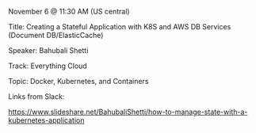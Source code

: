 November 6 @ 11:30 AM (US central)

Title: Creating a Stateful Application with K8S and AWS DB Services (Document DB/ElasticCache)

Speaker: Bahubali Shetti

Track: Everything Cloud

Topic: Docker, Kubernetes, and Containers

Links from Slack:

https://www.slideshare.net/BahubaliShetti/how-to-manage-state-with-a-kubernetes-application
